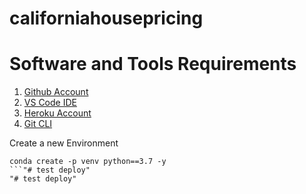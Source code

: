 # californiahousepricing

# Software and Tools Requirements

1. [Github Account](https://github.com)
2. [VS Code IDE](https://code.visualstudio.com/)
3. [Heroku Account](https://heroku.com)
4. [Git CLI](https://cli.github.com/)

Create a new Environment

```
conda create -p venv python==3.7 -y
```"# test deploy" 
"# test deploy" 
